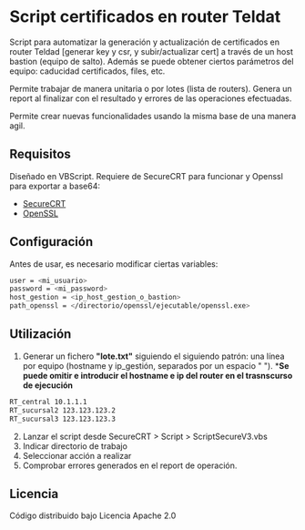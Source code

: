 # Script certificados en router Teldat

Script para automatizar la generación y actualización de certificados en router Teldad [generar key y csr, y subir/actualizar cert] a través de un host bastion (equipo de salto). Además se puede obtener ciertos parámetros del equipo: caducidad certificados, files, etc.

Permite trabajar de manera unitaria o por lotes (lista de routers). Genera un report al finalizar con el resultado y errores de las operaciones efectuadas. 

Permite crear nuevas funcionalidades usando la misma base de una manera agil.

## Requisitos

Diseñado en VBScript. Requiere de SecureCRT para funcionar y Openssl para exportar a base64:

- [ SecureCRT ](https://www.vandyke.com/products/securecrt/)
- [ OpenSSL ](https://slproweb.com/products/Win32OpenSSL.html)

## Configuración

Antes de usar, es necesario modificar ciertas variables: 
```bash
user = <mi_usuario>
password = <mi_password>
host_gestion = <ip_host_gestion_o_bastion>
path_openssl = </directorio/openssl/ejecutable/openssl.exe>
```

## Utilización

1. Generar un fichero **"lote.txt"** siguiendo el siguiendo patrón: una línea por equipo (hostname y ip_gestión, separados por un espacio " "). ***Se puede omitir e introducir el hostname e ip del router en el trasnscurso de ejecución** 
```bash
RT_central 10.1.1.1
RT_sucursal2 123.123.123.2
RT_sucursal3 123.123.123.3
```
2. Lanzar el script desde SecureCRT > Script > ScriptSecureV3.vbs
3. Indicar directorio de trabajo
4. Seleccionar acción a realizar 
5. Comprobar errores generados en el report de operación.

## Licencia

Código distribuido bajo Licencia Apache 2.0
